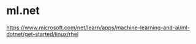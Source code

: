 # ml.net
https://www.microsoft.com/net/learn/apps/machine-learning-and-ai/ml-dotnet/get-started/linux/rhel
